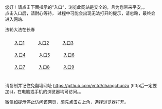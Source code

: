 您好！请点击下面指示的“入口”，浏览此网站是安全的，且为您带来平安。。 <br/>
点击入口后，请耐心等待， 过程中可能会出现无法打开的提示，请忽略，最终会进入网站. </br>

法轮大法在长春<br/>
<div style="padding:10px"><a style="margin:20px" target="_blank" href="https://d3ou00dab3r5hq.cloudfront.net/2Qpsp?jqilpe" id="ccLink1" rel="nofollow">入口1</a> <a target="_blank" style="margin:20px" href="https://d208f1f2xr0mr2.cloudfront.net/2Qpsp?cjvlhvz" id="ccLink2" rel="nofollow">入口2</a> <a style="margin:20px" target="_blank" href="https://d1xj7snyn2ci6c.cloudfront.net/2Qpsp?ukrdfb" id="ccLink3" rel="nofollow">入口3</a></div>

<div style="padding:10px" ><a style="margin:20px" target="_blank" href="https://d3ou00dab3r5hq.cloudfront.net/2Qpsp?jqilpe" id="ccLink4" rel="nofollow">入口4</a> <a style="margin:20px" href="https://d208f1f2xr0mr2.cloudfront.net/2Qpsp?cjvlhvz" target="_blank" id="ccLink5" rel="nofollow">入口5</a> <a style="margin:20px" href="https://d1xj7snyn2ci6c.cloudfront.net/2Qpsp?ukrdfb" target="_blank" id="ccLink6" rel="nofollow">入口6</a></div>

<div style="padding:10px"><a style="margin:20px" target="_blank" href="https://d3ou00dab3r5hq.cloudfront.net/2Qpsp?jqilpe" id="ccLink7" rel="nofollow">入口7</a> <a style="margin:20px" href="https://d208f1f2xr0mr2.cloudfront.net/2Qpsp?cjvlhvz" target="_blank" id="ccLink8" rel="nofollow">入口8</a> <a style="margin:20px" target="_blank" href="https://d1xj7snyn2ci6c.cloudfront.net/2Qpsp?ukrdfb" id="ccLink9" rel="nofollow">入口9</a></div>

<br/>



请复制并记住免翻墙网址 https://github.com/yntd/changchunzx (http后一定要加s)，在电脑或手机的浏览器均可访问。。<br/>

微信如提示停止访问该网页，须先点击右上角，选择浏览器打开。
